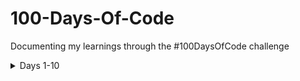 # 100-Days-Of-Code
Documenting my learnings through the #100DaysOfCode challenge

<details>
<summary>Days 1-10</summary>
    
### Day 1
- Learned about Object Oriented Programming and Design Patterns. Watched a video explaining the four main principles of design patterns (Encapsulation, Abstraction, Inheritance, Polymorphism) and read an article about how these can be applied in Functional Programming. 
- Continued building the React Native Instagram Clone. Header and Stories components are complete, almost finished with building the Post component. Becoming more familiar with React Native components. Still find the debugging process a bit complicated. 

### Day 2
- Made progress with the Positive Mind project. Used what I learnt from the React Native Instagram Clone Tutorial to help me with styling and functionality in this project.
- Almost finished building the Home Screen component of the Instagram clone. Only the BottomTab component functionality is needed to complete this screen. Becoming more familiar and comfortable with React Native and its quirks. 

### Day 3 
- More progress with the Positive Mind project. We have almost finished building one of the screens. The functionality of the button and a Navbar is needed to complete the Routine screen. 
- Solved a Codewars problem to practice my JavaScript skills. Broke down the problem into smaller, more manageable tasks in order to find a solution. 

### Day 4
- Focused on Codewars to strengthen my Vanilla JS and problem solving skills. Practiced applying different array methods to find solutions. 

### Day 5 
- Made progress with the Instagram React Native Clone and finished building the HomeScreen component. Learnt about dynamic styling. 
- Attempted to build components without assistance and then compared my code to code from a tutorial. Seeing how someone more experienced would go about writing the same code I am writing is giving me an insight into how to write cleaner, more readable code. 

### Day 6
- Positive Mind (React Native): found an npm package to add a popup modal to our project so users can input tasks. Using props, we are working on passing individual functions to each display box which will handle submitting information to the correct data libs i.e morning tasks are stored in the morning data libs. 
- To Do (React): made some CSS adjustments and redeployed.
- Instagram React Clone (React Native): Started building another screen (AddNewPost).

### Day 7 
- Positive Mind (React Native): completed styling of popup component. Reflected on the structure of the app and decided to plan how we were going to manage state and on which levels should state be managed. 
- Watched a video by Kent C. Dodds on React state management: 
    - Learnt the difference between UI state and server cache state.
    - Where we choose to manage state can have an impact on the performance of the app: having too much global state can cause performance issues.
    - Learnt about composition as a way to tackle prop drilling. 
    - Refreshed knowledge on how to use Context.
    
### Day 8 
- Positive Mind (React Native): reflected on what I learnt from the React state management video I watched previously and planned where to manage state in our app. Manage to render user inputted data on our app. At the moment, we are using libs to provide data for the frontend but aim to build a backend to connect to the frontend. 
- Practiced using array methods (filter, map, reduce) to solve code problems. 

### Day 9 
- Added a new InProgress component to my portfolio to show what I've currently been working on. Fine tuned responsiveness of site with CSS Tailwind media queries. Added some conditional rendering based on whether a component receives a prop or not. 

</details>


